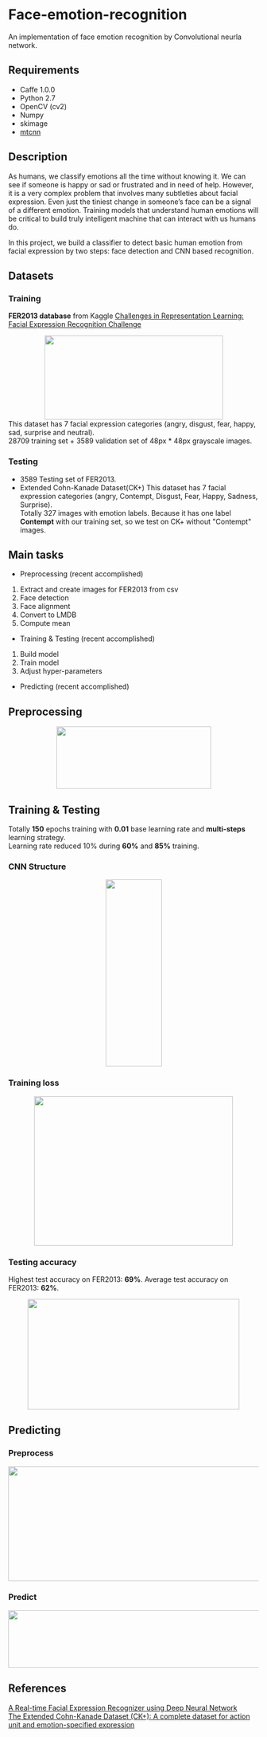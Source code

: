 # Face-emotion-recognition
An implementation of face emotion recognition by Convolutional neurla network.

## Requirements
* Caffe 1.0.0
* Python 2.7
* OpenCV (cv2)
* Numpy
* skimage
* [mtcnn](https://github.com/ipazc/mtcnn)

## Description
As humans, we classify emotions all the time without knowing it. 
We can see if someone is happy or sad or frustrated and in need of help. 
However, it is a very complex problem that involves many subtleties about facial expression. 
Even just the tiniest change in someone’s face can be a signal of a different emotion. 
Training models that understand human emotions will be critical to build truly intelligent machine that can interact with us humans do. 

In this project, we build a classifier to detect basic human emotion from facial expression by two steps: face detection and CNN based recognition. 

## Datasets
### Training
**FER2013 database** from Kaggle
[Challenges in Representation Learning: Facial Expression Recognition Challenge](https://www.kaggle.com/c/challenges-in-representation-learning-facial-expression-recognition-challenge/data)
 
<div align="center">
<img src="https://github.com/isthatyoung/Face-emotion-recognition/blob/master/images/Figure%201.png" width = "359" height = "169" align=center />
</div>  
This dataset has 7 facial expression categories (angry, disgust, fear, happy, sad, surprise and neutral).<br> 
28709 training set + 3589 validation set of 48px * 48px grayscale images.  

### Testing
* 3589 Testing set of FER2013.
* Extended Cohn-Kanade Dataset(CK+)
This dataset has 7 facial expression categories (angry, Contempt, Disgust, Fear, Happy, Sadness, Surprise).  
Totally 327 images with emotion labels. Because it has one label **Contempt** with our training set, so we test on CK+ without "Contempt" images.


## Main tasks
* Preprocessing (recent accomplished)
1. Extract and create images for FER2013 from csv
2. Face detection
3. Face alignment
4. Convert to LMDB
5. Compute mean

* Training & Testing (recent accomplished)
1. Build model
2. Train model
3. Adjust hyper-parameters

* Predicting (recent accomplished)

## Preprocessing
<div align="center">
<img src="https://github.com/isthatyoung/Face-emotion-recognition/blob/master/images/Figure%202.png" width = "311" height = "125" align=center />
</div>  

## Training & Testing
Totally **150** epochs training with **0.01** base learning rate and **multi-steps** learning strategy.  
Learning rate reduced 10% during **60%** and **85%** training.
### CNN Structure
<div align="center">
<img src="https://github.com/isthatyoung/Face-emotion-recognition/blob/master/images/figure%206.png" width = "113" height = "375" align=center />
</div>  

### Training loss
<div align="center">
<img src="https://github.com/isthatyoung/Face-emotion-recognition/blob/master/Train/data/loss.png" width = "400" height = "300" align=center />
</div>   
 
### Testing accuracy
Highest test accuracy on FER2013: **69%**.
Average test accuracy on FER2013: **62%**.  
  
<div align="center">
<img src="https://github.com/isthatyoung/Face-emotion-recognition/blob/master/images/figure%207.png" width = "426" height = "222" align=center />
</div>  

## Predicting
### Preprocess
<div align="center">
<img src="https://github.com/isthatyoung/Face-emotion-recognition/blob/master/images/figure%203.png" width = "600" height = "230" align=center />
</div> 

### Predict
<div align="center">
<img src="https://github.com/isthatyoung/Face-emotion-recognition/blob/master/images/figure%205.png" width = "601" height = "115" align=center />
</div> 

## References
[A Real-time Facial Expression Recognizer using Deep Neural Network](http://brain.kaist.ac.kr/document/JJW/ACM_IMCOM_2016_JJW.pdf)  
[The Extended Cohn-Kanade Dataset (CK+): A complete dataset for action unit and emotion-specified expression](http://www.pitt.edu/~jeffcohn/CVPR2010_CK+2.pdf)
